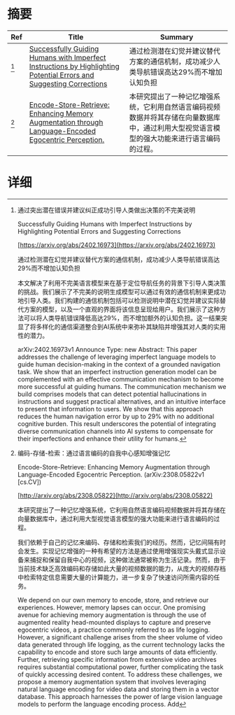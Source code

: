# 摘要

| Ref | Title | Summary |
| --- | --- | --- |
| [^1] | [Successfully Guiding Humans with Imperfect Instructions by Highlighting Potential Errors and Suggesting Corrections](https://arxiv.org/abs/2402.16973) | 通过检测潜在幻觉并建议替代方案的通信机制，成功减少人类导航错误高达29%而不增加认知负担 |
| [^2] | [Encode-Store-Retrieve: Enhancing Memory Augmentation through Language-Encoded Egocentric Perception.](http://arxiv.org/abs/2308.05822) | 本研究提出了一种记忆增强系统，它利用自然语言编码视频数据并将其存储在向量数据库中，通过利用大型视觉语言模型的强大功能来进行语言编码的过程。 |

# 详细

[^1]: 通过突出潜在错误并建议纠正成功引导人类做出决策的不完美说明

    Successfully Guiding Humans with Imperfect Instructions by Highlighting Potential Errors and Suggesting Corrections

    [https://arxiv.org/abs/2402.16973](https://arxiv.org/abs/2402.16973)

    通过检测潜在幻觉并建议替代方案的通信机制，成功减少人类导航错误高达29%而不增加认知负担

    

    本文解决了利用不完美语言模型来在基于定位导航任务的背景下引导人类决策的挑战。我们展示了不完美的说明生成模型可以通过有效的通信机制来更成功地引导人类。我们构建的通信机制包括可以检测说明中潜在幻觉并建议实际替代方案的模型，以及一个直观的界面将该信息呈现给用户。我们展示了这种方法可以将人类导航错误降低高达29%，而不增加额外的认知负担。这一结果突显了将多样化的通信渠道整合到AI系统中来弥补其缺陷并增强其对人类的实用性的潜力。

    arXiv:2402.16973v1 Announce Type: new  Abstract: This paper addresses the challenge of leveraging imperfect language models to guide human decision-making in the context of a grounded navigation task. We show that an imperfect instruction generation model can be complemented with an effective communication mechanism to become more successful at guiding humans. The communication mechanism we build comprises models that can detect potential hallucinations in instructions and suggest practical alternatives, and an intuitive interface to present that information to users. We show that this approach reduces the human navigation error by up to 29% with no additional cognitive burden. This result underscores the potential of integrating diverse communication channels into AI systems to compensate for their imperfections and enhance their utility for humans.
    
[^2]: 编码-存储-检索：通过语言编码的自我中心感知增强记忆

    Encode-Store-Retrieve: Enhancing Memory Augmentation through Language-Encoded Egocentric Perception. (arXiv:2308.05822v1 [cs.CV])

    [http://arxiv.org/abs/2308.05822](http://arxiv.org/abs/2308.05822)

    本研究提出了一种记忆增强系统，它利用自然语言编码视频数据并将其存储在向量数据库中，通过利用大型视觉语言模型的强大功能来进行语言编码的过程。

    

    我们依赖于自己的记忆来编码、存储和检索我们的经历。然而，记忆间隔有时会发生。实现记忆增强的一种有希望的方法是通过使用增强现实头戴式显示设备来捕捉和保留自我中心的视频，这种做法通常被称为生活记录。然而，由于当前技术缺乏高效编码和存储如此大量的视频数据的能力，从庞大的视频存档中检索特定信息需要大量的计算能力，进一步复杂了快速访问所需内容的任务。

    We depend on our own memory to encode, store, and retrieve our experiences. However, memory lapses can occur. One promising avenue for achieving memory augmentation is through the use of augmented reality head-mounted displays to capture and preserve egocentric videos, a practice commonly referred to as life logging. However, a significant challenge arises from the sheer volume of video data generated through life logging, as the current technology lacks the capability to encode and store such large amounts of data efficiently. Further, retrieving specific information from extensive video archives requires substantial computational power, further complicating the task of quickly accessing desired content. To address these challenges, we propose a memory augmentation system that involves leveraging natural language encoding for video data and storing them in a vector database. This approach harnesses the power of large vision language models to perform the language encoding process. Add
    

